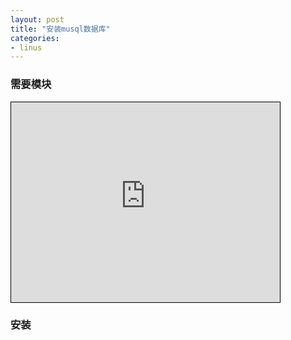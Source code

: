 ```yaml
---
layout: post
title: "安装musql数据库"
categories:
- linus
---
```


### 需要模块 ###

<iframe id="embed_dom" name="embed_dom" frameborder="0" style="border:1px solid #000;display:block;width:430px; height:320px;" src="https://www.processon.com/embed/58e60045e4b0a49a5fe1332f"></iframe>

### 安装 ####




